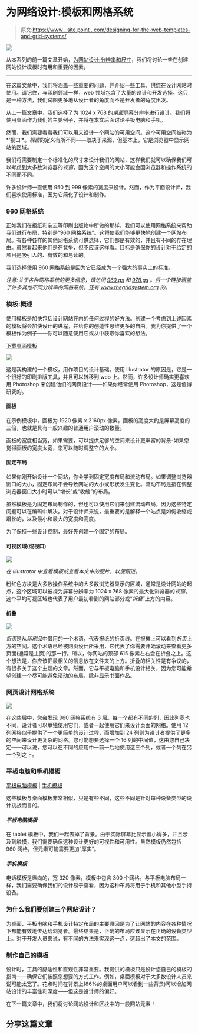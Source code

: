 # 为网络设计:模板和网格系统

> 原文:[https://www . site point . com/designing-for-the-web-templates-and-grid-systems/](https://www.sitepoint.com/designing-for-the-web-templates-and-grid-systems/)

![](../Images/1ed244c32ff73d84ef72ea385967904e.png)

从本系列的前一篇文章开始，[为网站设计:分辨率和尺寸](https://www.sitepoint.com/designing-for-the-web-resolution-and-size/)，我们将讨论一些在创建网站设计模板时有用和重要的因素。

* * *

在这篇文章中，我们将涵盖一些重要的问题，并介绍一些工具，供您在设计网站时使用。请记住，与印刷领域一样，web 领域包含了大量的设计和开发选择。这只是一种方法，我们试图更多地从设计者的角度而不是开发者的角度出发。

从上一篇文章中，我们选择了为 1024 x 768 的*桌面*屏幕分辨率进行设计。我们将使用桌面作为我们的主要例子，并将在本文后面讨论平板电脑和手机。

然而，我们需要看看我们可以用来设计一个网站的可用空间。这个可用空间被称为*‘视口’*。*视窗*的定义有所不同——取决于来源，但基本上，它是浏览器中显示网站的区域。

我们将需要制定一个标准化的尺寸来设计我们的网站，这样我们就可以确保我们可以考虑到大多数浏览器的*视窗*，因为这个空间的大小可能会因浏览器和操作系统的不同而不同。

许多设计师一直使用 950 到 999 像素的宽度来设计。然而，作为平面设计师，我们喜欢使用标准，因为它简化了设计和制作。

### **960 网格系统**

正如我们在报纸和杂志等印刷出版物中所做的那样，我们可以使用网格系统来帮助我们进行布局，特别是“960 网格系统”。这将使我们能够更快地创建一个网站布局。有各种各样的其他网格系统可供选择，它们都是有效的，并且有不同的存在理由。虽然看起来他们是在竞争，但不应该这样看。目标是确保你的设计对于给定的项目是吸引人的、有效的和易读的。

我们选择使用 960 网格系统是因为它已经成为一个强大的事实上的标准。

<cite>注意:关于各种网格系统的更多信息，请访问 [960.gs](http://www.960.gs/) 和 [978.gs](http://978.gs/) 。后一个链接涵盖了许多其他不同分辨率的网格系统。还有 www.thegridsystem.org 的。</cite> 

### **模板:概述**

使用模板是加快包括设计网站在内的任何过程的好方法。创建一个考虑到上述因素的模板将会加快设计的进程，并给你的创造性思维更多的自由。我为你提供了一个模板作为例子——你可以随意使用它或从中获取你喜欢的想法。

[下载桌面模板](https://www.sitepoint.com/wp-content/uploads/2011/12/desktop_template.ai_.zip)

![](../Images/01def6cc63392d807f4f42fc629413b3.png)

这是我构建的一个模板，用作项目的设计基础。使用 Illustrator 的原因是，它是一个很好的印刷排版工具，并且可以转移到 web 上。然而，许多设计师确实更喜欢用 Photoshop 来创建他们的网页设计——如果你经常使用 Photoshop，这是值得研究的。

#### **画板**

在示例模板中，画板为 1920 像素 x 2160px 像素。画板的高度大约是屏幕高度的三倍，也就是具有一般兴趣的普通用户滚动的数量。

画板的宽度相当宽，如果需要，可以提供足够的空间来设计更丰富的背景-如果您觉得画板的宽度太宽，您可以随时调整它的大小。

#### **固定布局**

如果你刚开始设计一个网站，你会学到固定宽度布局和流动布局。如果调整浏览器窗口的大小，固定布局不会导致网站的大小或形状发生变化。流动布局是指在调整浏览器窗口大小时可以“增长”或“收缩”的布局。

虽然模板是为固定布局制作的，但也可以使用它们来创建流动布局，因为这些特定问题可以在编码中解决。对于设计师来说，最重要的是解释一个站点是如何收缩或增长的，以及最小和最大的宽度和高度。

为了保持一些设计控制，最好先创建一个固定的布局。

#### **可视区域**(或视口)

![](../Images/7b4930b801af7466e20a126bc8bcca9d.png)

*在 Illustrator 中查看模板或查看本文中的图片，以便跟进。*

粉红色方块是大多数操作系统中的大多数浏览器显示的区域，通常是设计网站的起点，这个区域可以被视为屏幕分辨率为 1024 x 768 像素的最大化浏览器的*视窗*。这个平均可视区域也代表了用户最初看到的网站部分或“*折叠*”上方的内容。

#### **折叠**

![](../Images/2a92671859a53aadb2c90773b4bd7f12.png)

*折页*是从*印刷品*中借用的一个术语，代表报纸的折页线。在报摊上可以看到*折页*上方的空间。这个术语已经被网页设计所采用，它代表了你需要开始滚动来查看更多页面(通常是主页)的那一行。所以，你网站的顶部 615 像素左右会在折叠之上。这个想法是，你应该把最相关的信息放在文件夹的上方。折叠的相关性是有争议的，有很多关于这个主题的文章。然而，它与平板电脑和手机设计相关，因为您可能希望创建一个尽可能避免滚动的布局，除非显示书面作品。

###  **网页设计网格系统**

![](../Images/460c99738ffbf82bcc6ffcbc899634be.png)

在这些层中，您会发现 960 网格系统有 3 层。每一个都有不同的列，因此列宽也不同，设计者可以单独使用它们，或者一起使用它们来设计页面的网格。使用 12 列网格似乎提供了一个更简单的设计过程，而增加到 24 列则为设计者提供了更多的空间来设计更复杂的网格。您可能想要选择一个 16 列的中间值，这由您自己决定——可以说，您可以在不同的应用中一前一后地使用这三个列，或者一个列在另一个列之上。

### **平板电脑和手机模板**

[平板电脑模板](https://www.sitepoint.com/wp-content/uploads/2011/12/tablet_template.ai_.zip) | [手机模板](https://www.sitepoint.com/wp-content/uploads/2011/12/phone_template.ai_.zip)

这些模板与桌面模板非常相似，只是有些不同，这些不同是针对每种设备类型的设计挑战而言的。

#### *平板电脑模板*

在 tablet 模板中，我们一起去掉了背景。由于实际屏幕比显示器小得多，并且涉及到触摸，我们需要确保这种设计更好的可视性和可用性。虽然模板仍然包括 960 网格，但元素可能需要更加“厚实”。

#### *手机模板*

电话模板是纵向的，宽 320 像素，模板中包含 300 个网格。与平板电脑布局一样，我们需要确保我们的设计易于查看，因为这种布局将用于手机和其他小型手持设备。

### 为什么我们要创建三个网站设计？

为桌面、平板电脑和手机设计特定布局的主要原因是为了让网站的内容在各种情况下都能有效地传达给浏览者。最终结果是，正确的布局应该显示在正确的设备类型上。对于开发人员来说，有不同的方法来实现这一点，这超出了本文的范围。

### **制作自己的模板**

设计时，工具的舒适性和直观性非常重要。我提供的模板只是设计您自己的模板的指南——确保它们按照您想要的方式工作。例如，桌面模板对于大多数设计人员来说可能太宽了。花点时间在背景上(86%的桌面用户可以看到一些背景)可以增加网站设计的丰富性和深度——但这是设计师的偏好。

在下一篇文章中，我们将讨论网站设计和区块中的一般网站元素！

## 分享这篇文章